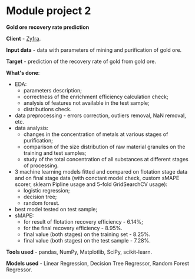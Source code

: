 # Module project 2

__Gold ore recovery rate prediction__

__Client__ - [Zyfra](https://www.zyfra.com).

__Input data__ - data with parameters of mining and purification of gold ore.

__Target__ - prediction of the recovery rate of gold from gold ore.

__What's done__:
- EDA:
    - parameters description;
    - correctness of the enrichment efficiency calculation check;
    - analysis of features not available in the test sample;
    - distributions check.
- data preprocessing - errors correction, outliers removal, NaN removal, etc.
- data analysis:
    - changes in the concentration of metals at various stages of purification;
    - comparison of the size distribution of raw material granules on the training and test samples;
    - study of the total concentration of all substances at different stages of processing.
- 3 machine learning models fitted and compared on flotation stage data and on final stage data (with conctant model check, custom sMAPE scorer, sklearn Pipline usage and 5-fold GridSearchCV usage):
    - logistic regression;
    - decision tree;
    - random forest.
- best model tested on test sample;
- sMAPE:
    - for result of flotation recovery efficiency - 6.14%;
    - for the final recovery efficiency - 8.95%.
    - final value (both stages) on the training set - 8.25%.
    - final value (both stages) on the test sample - 7.28%.

__Tools used__ - pandas, NumPy, Matplotlib, SciPy, scikit-learn.

__Models used__ - Linear Regression, Decision Tree Regressor, Random Forest Regressor.